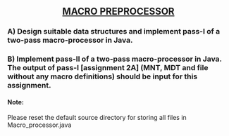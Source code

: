 ## <div align="center"><u>MACRO PREPROCESSOR</u></div>

### A) Design suitable data structures and implement pass-I of a two-pass macro-processor in Java.
### B) Implement pass-II of a two-pass macro-processor in Java. The output of pass-I [assignment 2A] (MNT, MDT and file without any macro definitions) should be input for this assignment.

#### Note:
Please reset the default source directory for storing all files in Macro_processor.java 
